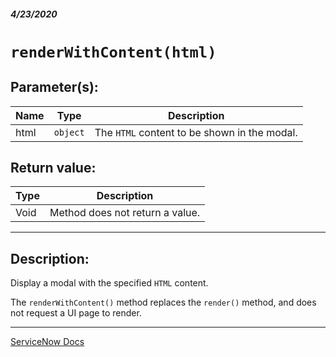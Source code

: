 ##### 4/23/2020
# `renderWithContent(html)`
## Parameter(s):
| Name | Type | Description |
|---|---|---|
| html | `object` | The `HTML` content to be shown in the modal. |

## Return value:
| Type | Description |
|---|---|
| Void | Method does not return a value. |

---

## Description:
Display a modal with the specified `HTML` content.

The `renderWithContent()` method replaces the `render()` method, and does not request a UI page to render.

---

[ServiceNow Docs](https://developer.servicenow.com/dev.do#!/reference/api/newyork/client/c_GlideModalClientSideV3API#r_GMODV3-renderWithContent_O)
